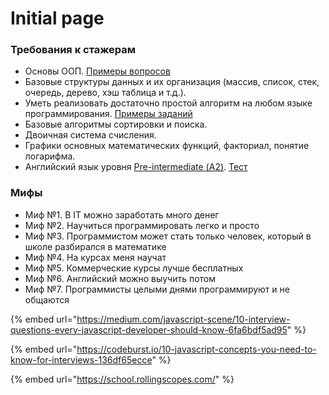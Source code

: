 # Initial page

### Требования к стажерам

* Основы ООП. [Примеры вопросов](https://habrahabr.ru/post/345658/)
* Базовые структуры данных и их организация \(массив, список, стек, очередь, дерево, хэш таблица и т.д.\).
* Уметь реализовать достаточно простой алгоритм на любом языке программирования. [Примеры заданий](http://www.codewars.com/kata/search/javascript?q=&r%5B%5D=-7&tags=Algorithms&beta=false&order_by=popularity+desc)
* Базовые алгоритмы сортировки и поиска.
* Двоичная система счисления.
* Графики основных математических функций, факториал, понятие логарифма.
* Английский язык уровня [Pre-intermediate \(А2\)](https://englex.ru/level-pre-intermediate/). [Тест](https://test.str.by/)

### Мифы

* Миф №1. В IT можно заработать много денег
* Миф №2. Научиться программировать легко и просто
* Миф №3. Программистом может стать только человек, который в школе разбирался в математике
* Миф №4. На курсах меня научат
* Миф №5. Коммерческие курсы лучше бесплатных
* Миф №6. Английский можно выучить потом
* Миф №7. Программисты целыми днями программируют и не общаются

{% embed url="https://medium.com/javascript-scene/10-interview-questions-every-javascript-developer-should-know-6fa6bdf5ad95" %}

{% embed url="https://codeburst.io/10-javascript-concepts-you-need-to-know-for-interviews-136df65ecce" %}

{% embed url="https://school.rollingscopes.com/" %}

